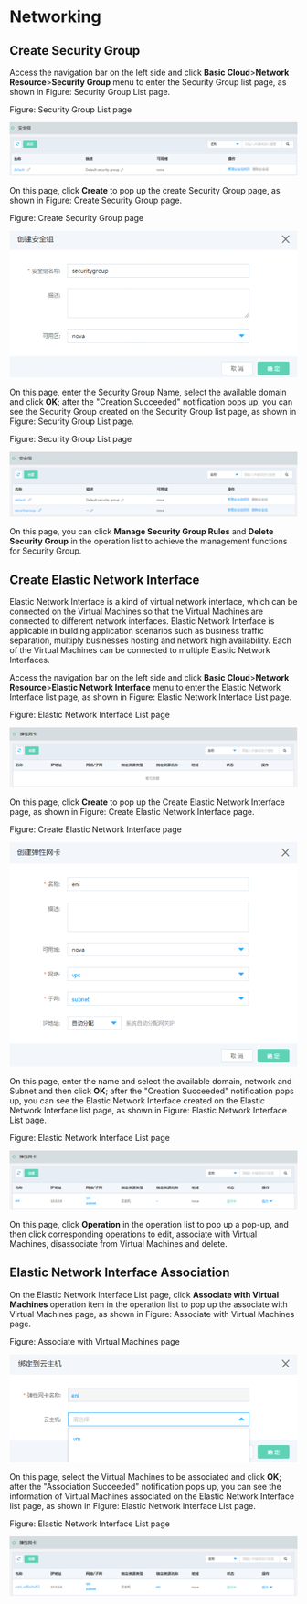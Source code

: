 # Networking

## Create Security Group

Access the navigation bar on the left side and click **Basic Cloud**>**Network Resource**>**Security Group** menu to enter the Security Group list page, as shown in Figure: Security Group List page.

Figure: Security Group List page

![Associated-With-Network-1](../../../../image/JDStack-Agility/Associated-With-Network-1.png)

On this page, click **Create** to pop up the create Security Group page, as shown in Figure: Create Security Group page.

Figure: Create Security Group page

![Associated-With-Network-2](../../../../image/JDStack-Agility/Associated-With-Network-2.png)

On this page, enter the Security Group Name, select the available domain and click **OK**; after the "Creation Succeeded" notification pops up, you can see the Security Group created on the Security Group list page, as shown in Figure: Security Group List page.

Figure: Security Group List page

![Associated-With-Network-3](../../../../image/JDStack-Agility/Associated-With-Network-3.png)

On this page, you can click **Manage Security Group Rules** and **Delete Security Group** in the operation list to achieve the management functions for Security Group.



## Create Elastic Network Interface

Elastic Network Interface is a kind of virtual network interface, which can be connected on the Virtual Machines so that the Virtual Machines are connected to different network interfaces. Elastic Network Interface is applicable in building application scenarios such as business traffic separation, multiply businesses hosting and network high availability. Each of the Virtual Machines can be connected to multiple Elastic Network Interfaces.

Access the navigation bar on the left side and click **Basic Cloud**>**Network Resource**>**Elastic Network Interface** menu to enter the Elastic Network Interface list page, as shown in Figure: Elastic Network Interface List page.

Figure: Elastic Network Interface List page

![Associated-With-Network-4](../../../../image/JDStack-Agility/Associated-With-Network-4.png)

On this page, click **Create** to pop up the Create Elastic Network Interface page, as shown in Figure: Create Elastic Network Interface page.

Figure: Create Elastic Network Interface page

![Associated-With-Network-5](../../../../image/JDStack-Agility/Associated-With-Network-5.png)

On this page, enter the name and select the available domain, network and Subnet and then click **OK**; after the "Creation Succeeded" notification pops up, you can see the Elastic Network Interface created on the Elastic Network Interface list page, as shown in Figure: Elastic Network Interface List page.

Figure: Elastic Network Interface List page

![Associated-With-Network-6](../../../../image/JDStack-Agility/Associated-With-Network-6.png)

On this page, click **Operation** in the operation list to pop up a pop-up, and then click corresponding operations to edit, associate with Virtual Machines, disassociate from Virtual Machines and delete.



## Elastic Network Interface Association

On the Elastic Network Interface List page, click **Associate with Virtual Machines** operation item in the operation list to pop up the associate with Virtual Machines page, as shown in Figure: Associate with Virtual Machines page.

Figure: Associate with Virtual Machines page

![Associated-With-Network-7](../../../../image/JDStack-Agility/Associated-With-Network-7.png)

On this page, select the Virtual Machines to be associated and click **OK**; after the "Association Succeeded" notification pops up, you can see the information of Virtual Machines associated on the Elastic Network Interface list page, as shown in Figure: Elastic Network Interface List page.

Figure: Elastic Network Interface List page

![Associated-With-Network-8](../../../../image/JDStack-Agility/Associated-With-Network-8.png)
